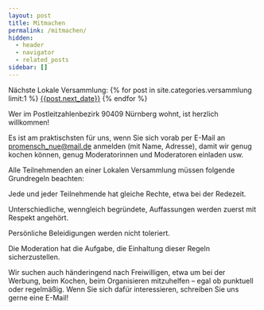 ```yaml
---
layout: post
title: Mitmachen
permalink: /mitmachen/
hidden:
  - header
  - navigator
  - related_posts
sidebar: []
---
```


Nächste Lokale Versammlung: {% for post in site.categories.versammlung  limit:1 %} [{{post.next_date}}]({{post.url}}) {% endfor %}

 

Wer im Postleitzahlenbezirk 90409 Nürnberg wohnt, ist herzlich willkommen!

Es ist am praktischsten für uns, wenn Sie sich vorab per E-Mail an promensch_nue@mail.de anmelden (mit Name, Adresse), 
damit wir genug kochen können, genug Moderatorinnen und Moderatoren einladen usw. 

 

Alle Teilnehmenden an einer Lokalen Versammlung müssen folgende Grundregeln beachten:

 

Jede und jeder Teilnehmende hat gleiche Rechte, etwa bei der Redezeit.

Unterschiedliche, wenngleich begründete, Auffassungen werden zuerst mit Respekt angehört.

Persönliche Beleidigungen werden nicht toleriert.

Die Moderation hat die Aufgabe, die Einhaltung dieser Regeln sicherzustellen.

 

Wir suchen auch händeringend nach Freiwilligen, etwa um bei der Werbung, beim Kochen, beim Organisieren mitzuhelfen – 
egal ob punktuell oder regelmäßig. Wenn Sie sich dafür interessieren, schreiben Sie uns gerne eine E-Mail!

 